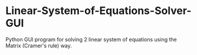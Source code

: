 # Linear-System-of-Equations-Solver-GUI
Python GUI program for solving 2 linear system of equations using the Matrix (Cramer's rule) way.
